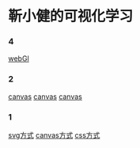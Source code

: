 <!--
 * @LastEditTime: 2021-04-19 01:38:19
 * @LastEditors: jinxiaojian
-->
# 靳小健的可视化学习

### 4
[webGl](/4%20GPU与渲染管线/1.html)

### 2
[canvas](/2%20%E6%8C%87%E4%BB%A4%E5%BC%8F%E7%BB%98%E5%9B%BE%E7%B3%BB%E7%BB%9F/1/index.html)
[canvas](/2%20%E6%8C%87%E4%BB%A4%E5%BC%8F%E7%BB%98%E5%9B%BE%E7%B3%BB%E7%BB%9F/2/index.html)
[canvas](/2%20%E6%8C%87%E4%BB%A4%E5%BC%8F%E7%BB%98%E5%9B%BE%E7%B3%BB%E7%BB%9F/3/index.html)

### 1
[svg方式](/1%20浏览器中实现可视化的四种方式/3/index.html)
[canvas方式](/1%20浏览器中实现可视化的四种方式/2/index.html)
[css方式](/1%20浏览器中实现可视化的四种方式/1/index.html)